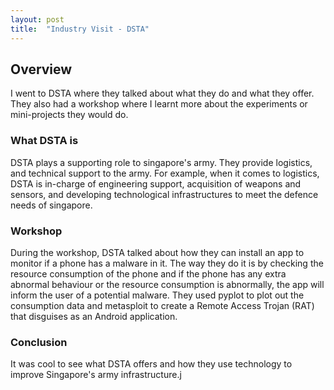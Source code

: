 ```yaml
---
layout: post
title:  "Industry Visit - DSTA"
---
```

## Overview
I went to DSTA where they talked about what they do and what they offer. They also had a workshop where I learnt more about the experiments or mini-projects they would do.
### What DSTA is
DSTA plays a supporting role to singapore's army. They provide logistics, and technical support to the army. For example, when it comes to logistics, DSTA is in-charge of engineering support, acquisition of weapons and sensors, and developing technological infrastructures to meet the defence needs of singapore.
### Workshop
During the workshop, DSTA talked about how they can install an app to monitor if a phone has a malware in it. The way they do it is by checking the resource consumption of the phone and if the phone has any extra abnormal behaviour or the resource consumption is abnormally, the app will inform the user of a potential malware. They used pyplot to plot out the consumption data and metasploit to create a Remote Access Trojan (RAT) that disguises as an Android application.
### Conclusion
It was cool to see what DSTA offers and how they use technology to improve Singapore's army infrastructure.j